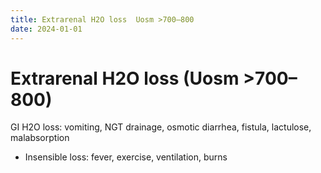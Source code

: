```yaml
---
title: Extrarenal H2O loss  Uosm >700–800 
date: 2024-01-01
---
```

# Extrarenal H2O loss (Uosm >700–800)

 GI H2O loss: vomiting, NGT drainage, osmotic diarrhea, fistula, lactulose, malabsorption

* Insensible loss: fever, exercise, ventilation, burns
